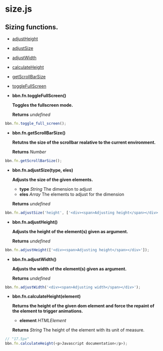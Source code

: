 # size.js

## Sizing functions.

 - [adjustHeight](#adjustHeight)
 - [adjustSize](#adjustSize)
 - [adjustWidth](#adjustWidth)
 - [calculateHeight](#calculateHeight)
 - [getScrollBarSize](#getScrollBarSize)
 - [toggleFullScreen](#toggleFullScreen)


- <a name="toggleFullScreen"></a>**bbn.fn.toggleFullScreen()**

  __Toggles the fullscreen mode.__


  __Returns__ _undefined_ 


```javascript
bbn.fn.toggle_full_screen();
```

- <a name="getScrollBarSize"></a>**bbn.fn.getScrollBarSize()**

  __Retutns the size of the scrollbar realative to the current environment.__


  __Returns__ _Number_ 


```javascript
bbn.fn.getScrollBarSize();
```

- <a name="adjustSize"></a>**bbn.fn.adjustSize(type, eles)**

  __Adjusts the size of the given elements.__

  * __type__ _String_ The dimension to adjust
  * __eles__ _Array_ The elements to adjust for the dimension

  __Returns__ _undefined_ 


```javascript
bbn.fn.adjustSize('height', ['<div><span>Adjusting height</span></div>']);
```

- <a name="adjustHeight"></a>**bbn.fn.adjustHeight()**

  __Adjusts the height of the element(s) given as argument.__


  __Returns__ _undefined_ 


```javascript
bbn.fn.adjustHeight(['<div><span>Adjusting height</span></div>']);
```

- <a name="adjustWidth"></a>**bbn.fn.adjustWidth()**

  __Adjusts the width of the element(s) given as argument.__


  __Returns__ _undefined_ 


```javascript
bbn.fn.adjustWidth('<div><span>Adjusting width</span></div>');
```

- <a name="calculateHeight"></a>**bbn.fn.calculateHeight(element)**

  __Returns the height of the given dom element and force the repaint of the element to trigger animations.__

  * __element__ _HTMLElement_ 

  __Returns__ _String_ The height of the element with its unit of measure.


```javascript
// "17.5px"
bbn.fn.calculateHeight(<p>Javascript documentation</p>);
```